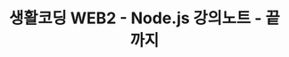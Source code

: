 ---
title: "생활코딩 WEB2 - Node.js 강의노트 - 끝까지"
excerpt: "21/04/10 - 강의 노트"
tags: ["youtube-lecture", "nodejs"]
categories: ["youtube-lecture"]
last_modified_at: "2021-04-10"
toc: true
toc_sticky: true
---